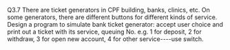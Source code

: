 Q3.7 There are ticket generators in CPF building, banks, clinics, etc. On some generators, there are different buttons for different kinds of service. Design a program to simulate bank ticket generator: accept user choice and print out a ticket with its service, queuing No. 
 e.g. 1 for deposit,  2 for withdraw, 3 for open new account, 4 for other service----use switch.